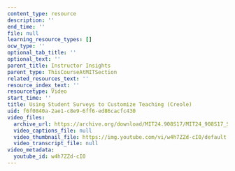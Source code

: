 ```yaml
---
content_type: resource
description: ''
end_time: ''
file: null
learning_resource_types: []
ocw_type: ''
optional_tab_title: ''
optional_text: ''
parent_title: Instructor Insights
parent_type: ThisCourseAtMITSection
related_resources_text: ''
resource_index_text: ''
resourcetype: Video
start_time: ''
title: Using Student Surveys to Customize Teaching (Creole)
uid: f6f0840a-2ae1-c8e9-6ff6-ed86cacfc430
video_files:
  archive_url: https://archive.org/download/MIT24.908S17/MIT24_908S17_Student_Surveys_Creole_300k.mp4
  video_captions_file: null
  video_thumbnail_file: https://img.youtube.com/vi/w4h7ZZd-cI0/default.jpg
  video_transcript_file: null
video_metadata:
  youtube_id: w4h7ZZd-cI0
---
```

